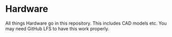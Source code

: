 # Hardware
All things Hardware go in this repository.  This includes CAD models etc.  You may need GitHub LFS to have this work properly.
